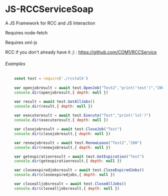 # JS-RCCServiceSoap
 A JS Framework for RCC and JS Interaction
 
Requires node-fetch

Requires xml-js

RCC if you don't already have it ;) :
https://github.com/COM1/RCCService

###### Examples

```js
    const test = require('./rcctalk')
    
    var openjobresult = await test.OpenJob("Test2","print('test')","200") // JobId, script, and expiration time. Expiration time is optional
    console.dir(openjobresult,{ depth: null })

    var result = await test.GetAllJobs()
    console.dir(result,{ depth: null })
    
    var executeresult = await test.Execute("Test","print('lol')")
    console.dir(executeresult,{ depth: null })

    var closejobresult = await test.CloseJob("Test")
    console.dir(closejobresult,{ depth: null })

    var renewjobresult = await test.RenewLease("Test2","200")
    console.dir(renewjobresult,{ depth: null })

    var getexpirationresult = await test.GetExpiration("Test")
    console.dir(getexpirationresult,{ depth: null })

    var closeexpiredjobsresult = await test.CloseExpiredJobs()
    console.dir(closeexpiredjobs,{ depth: null })

    var closealljobsresult = await test.CloseAllJobs()
    console.dir(closealljobsresult,{ depth: null })
```
